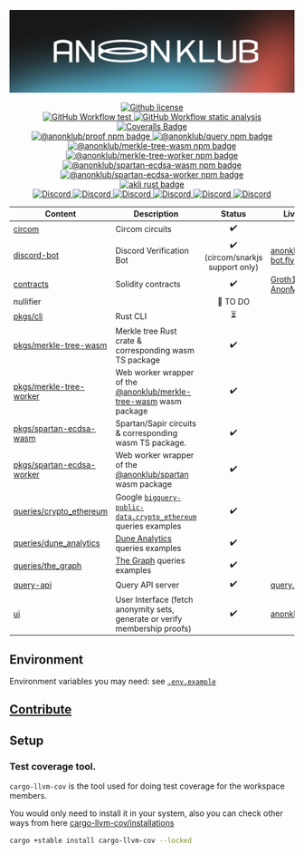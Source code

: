 ![anonklub banner](https://raw.githubusercontent.com/anonklub/assets/main/img/anonklub-banner-2.jpg)

<p align="center">
<a href="https://github.com/anonklub/anonklub/blob/main/LICENSE">
        <img alt="Github license" src="https://img.shields.io/github/license/anonklub/anonklub">
    </a>
<br>
 <a href="https://github.com/anonklub/anonklub/actions?query=workflow%3Atest">
        <img alt="GitHub Workflow test" src="https://img.shields.io/github/actions/workflow/status/anonklub/anonklub/test.yml?branch=main&label=test&logo=github">
    </a>
 <a href="https://github.com/anonklub/anonklub/actions/workflows/static-analysis.yml">
        <img alt="GitHub Workflow static analysis" src="https://img.shields.io/github/actions/workflow/status/anonklub/anonklub/static-analysis.yml?logo=github&label=static%20analysis">
    </a>
  <a href="https://coveralls.io/github/anonklub/anonklub?branch=main">
  <img alt="Coveralls Badge" src="https://img.shields.io/coverallsCoverage/github/anonklub/anonklub.svg?label=coverage%20(ts)&logo=coveralls">
</a>
<br>
<a href="https://www.npmjs.com/package/@anonklub/proof">
<img alt="@anonklub/proof npm badge" src="https://img.shields.io/npm/v/%40anonklub/proof?logo=npm&label=%40anonklub%2Fproof">
</a>
<a href="https://www.npmjs.com/package/@anonklub/query">
<img alt="@anonklub/query npm badge" src="https://img.shields.io/npm/v/%40anonklub/query?logo=npm&label=%40anonklub%2Fquery">
</a>
<a href="https://www.npmjs.com/package/@anonklub/merkle-tree-wasm">
<img alt="@anonklub/merkle-tree-wasm npm badge" src="https://img.shields.io/npm/v/%40anonklub/merkle-tree-wasm?logo=npm&label=%40anonklub%2Fmerkle-tree-wasm">
</a>
<a href="https://www.npmjs.com/package/@anonklub/merkle-tree-worker">
<img alt="@anonklub/merkle-tree-worker npm badge" src="https://img.shields.io/npm/v/%40anonklub/merkle-tree-worker?logo=npm&label=%40anonklub%2Fmerkle-tree-worker">
</a>
<a href="https://www.npmjs.com/package/@anonklub/spartan-ecdsa-wasm">
<img alt="@anonklub/spartan-ecdsa-wasm npm badge" src="https://img.shields.io/npm/v/%40anonklub/spartan-ecdsa-wasm?logo=npm&label=%40anonklub%2Fspartan-ecdsa-wasm">
</a>
<a href="https://www.npmjs.com/package/@anonklub/spartan-ecdsa-worker">
<img alt="@anonklub/spartan-ecdsa-worker npm badge" src="https://img.shields.io/npm/v/%40anonklub/spartan-ecdsa-worker?logo=npm&label=%40anonklub%2Fspartan-ecdsa-worker">
</a>
<br>
<a href="https://crates.io/crates/akli">
<img alt="akli rust badge" src="https://img.shields.io/crates/msrv/akli?logo=rust&label=akli">
</a>
<br>
<a href="https://github.com/anonklub/anonklub/deployments/query-api-staging">
<img alt="Discord" src="https://img.shields.io/github/deployments/anonklub/anonklub/query-api-staging?label=Query%20API%20Staging">
</a>
<a href="https://github.com/anonklub/anonklub/deployments/query-api-prod">
<img alt="Discord" src="https://img.shields.io/github/deployments/anonklub/anonklub/query-api-prod?label=Query%20API%20Prod">
</a>
<a href="https://github.com/anonklub/anonklub/deployments/discord-bot-staging">
<img alt="Discord" src="https://img.shields.io/github/deployments/anonklub/anonklub/discord-bot-staging?label=Discord%20Bot%20Staging">
</a>
<a href="https://github.com/anonklub/anonklub/deployments/discord-bot-prod">
<img alt="Discord" src="https://img.shields.io/github/deployments/anonklub/anonklub/discord-bot-prod?label=Discord%20Bot%20Prod">
</a>
<a href="https://github.com/anonklub/anonklub/deployments/ui-staging">
<img alt="Discord" src="https://img.shields.io/github/deployments/anonklub/anonklub/ui-staging?label=UI%20Staging">
</a>
<a href="https://github.com/anonklub/anonklub/deployments/ui-prod">
<img alt="Discord" src="https://img.shields.io/github/deployments/anonklub/anonklub/ui-prod?label=UI%20Prod">
</a>
</p>

| Content                                                | Description                                                                                                                                                |             Status              | Live Version                                                                                                                                                                                               |
| ------------------------------------------------------ | ---------------------------------------------------------------------------------------------------------------------------------------------------------- | :-----------------------------: | ---------------------------------------------------------------------------------------------------------------------------------------------------------------------------------------------------------- |
| [circom](circom)                                       | Circom circuits                                                                                                                                            |       :heavy_check_mark:        |                                                                                                                                                                                                            |
| [discord-bot](discord-bot)                             | Discord Verification Bot                                                                                                                                   | ✔️ (circom/snarkjs support only) | [anonklub-discord-bot.fly.dev](https://anonklub-discord-bot.fly.dev)                                                                                                                                       |
| [contracts](contracts)                                 | Solidity contracts                                                                                                                                         |       :heavy_check_mark:        | [Groth16Verifier](https://sepolia.etherscan.io/address/0x893f293e3918a179bf87fb772206e9927db61b0c#code) [AnonMinter](https://sepolia.etherscan.io/address/0xcc639e338f9fb382d76f30928559cf14943600e0#code) |
| nullifier                                              |                                                                                                                                                            |        :calendar: TO DO         |                                                                                                                                                                                                            |
| [pkgs/cli](pkgs/cli)                                   | Rust CLI                                                                                                                                                   |               ⏳                |                                                                                                                                                                                                            |
| [pkgs/merkle-tree-wasm](pkgs/merkle-tree-wasm)         | Merkle tree Rust crate & corresponding wasm TS package                                                                                                     |       :heavy_check_mark:        |                                                                                                                                                                                                            |
| [pkgs/merkle-tree-worker](pkgs/merkle-tree-worker)     | Web worker wrapper of the [@anonklub/merkle-tree-wasm](merkle-tree-wasm/Cargo.toml) wasm package                                                           |       :heavy_check_mark:        |                                                                                                                                                                                                            |
| [pkgs/spartan-ecdsa-wasm](pkgs/spartan-ecdsa-wasm)     | Spartan/Sapir circuits & corresponding wasm TS package.                                                                                                    |       :heavy_check_mark:        |                                                                                                                                                                                                            |
| [pkgs/spartan-ecdsa-worker](pkgs/spartan-ecdsa-worker) | Web worker wrapper of the [@anonklub/spartan](circuits/spartan/Cargo.toml) wasm package                                                                    |       :heavy_check_mark:        |                                                                                                                                                                                                            |
| [queries/crypto_ethereum](queries/crypto_ethereum)     | Google [`bigquery-public-data.crypto_ethereum`](https://console.cloud.google.com/marketplace/product/ethereum/crypto-ethereum-blockchain) queries examples |       :heavy_check_mark:        |                                                                                                                                                                                                            |
| [queries/dune_analytics](queries/dune_analytics)       | [Dune Analytics](https://dune.com/) queries examples                                                                                                       |       :heavy_check_mark:        |                                                                                                                                                                                                            |
| [queries/the_graph](queries/the_graph)                 | [The Graph](https://thegraph.com/en/) queries examples                                                                                                     |       :heavy_check_mark:        |                                                                                                                                                                                                            |
| [query-api](query-api)                                 | Query API server                                                                                                                                           |       :heavy_check_mark:        | [query.anonklub.xyz](https://query.anonklub.xyz)                                                                                                                                                           |
| [ui](ui)                                               | User Interface (fetch anonymity sets, generate or verify membership proofs)                                                                                |       :heavy_check_mark:        | [anonklub.xyz](https://anonklub.xyz)                                                                                                                                                                       |

## Environment

Environment variables you may need: see [`.env.example`](.env.example)

## [Contribute](https://github.com/anonklub/anonklub/contribute)

## Setup

### Test coverage tool.

`cargo-llvm-cov` is the tool used for doing test coverage for the workspace members.

You would only need to install it in your system, also you can check other ways from here [cargo-llvm-cov/installations](https://lib.rs/crates/cargo-llvm-cov#readme-installation)

```sh
cargo +stable install cargo-llvm-cov --locked
```
